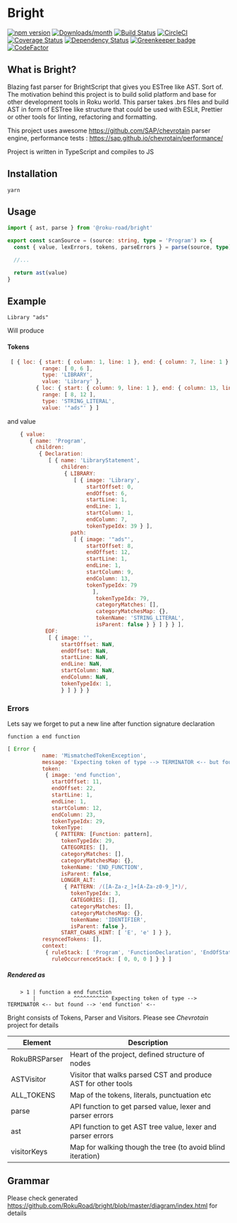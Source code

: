 # Bright

[![npm version](https://img.shields.io/npm/v/@roku-road/bright.svg)](https://www.npmjs.com/package/@roku-road/bright)
[![Downloads/month](https://img.shields.io/npm/dm/@roku-road/bright.svg)](http://www.npmtrends.com/@roku-road/bright)
[![Build Status](https://travis-ci.com/RokuRoad/bright.svg?branch=master)](https://travis-ci.com/RokuRoad/@roku-road/bright)
[![CircleCI](https://img.shields.io/circleci/project/github/RokuRoad/bright.svg?style=for-the-badge)](https://github.com/RokuRoad/bright)
[![Coverage Status](https://codecov.io/gh/RokuRoad/bright/branch/master/graph/badge.svg)](https://codecov.io/gh/RokuRoad/bright)
[![Dependency Status](https://david-dm.org/RokuRoad/bright.svg)](https://david-dm.org/RokuRoad/bright) [![Greenkeeper badge](https://badges.greenkeeper.io/RokuRoad/bright.svg)](https://greenkeeper.io/)
[![CodeFactor](https://www.codefactor.io/repository/github/RokuRoad/bright/badge)](https://www.codefactor.io/repository/github/RokuRoad/bright)
## What is Bright?

Blazing fast parser for BrightScript that gives you ESTree like AST. Sort of.
The motivation behind this project is to build solid platform and base for other development tools in Roku world. This parser takes .brs files and build AST in form of ESTree like structure that could be used with ESLit, Prettier or other tools for linting, refactoring and formatting.

This project uses awesome https://github.com/SAP/chevrotain parser engine, performance tests : https://sap.github.io/chevrotain/performance/

Project is written in TypeScript and compiles to JS

## Installation

```yarn```


## Usage

```typescript
import { ast, parse } from '@roku-road/bright'

export const scanSource = (source: string, type = 'Program') => {
  const { value, lexErrors, tokens, parseErrors } = parse(source, type)

  //...

  return ast(value)
}
```


## Example
``` brightscript
Library "ads"
```

Will produce

#### Tokens
``` javascript
 [ { loc: { start: { column: 1, line: 1 }, end: { column: 7, line: 1 } },
           range: [ 0, 6 ],
           type: 'LIBRARY',
           value: 'Library' },
         { loc: { start: { column: 9, line: 1 }, end: { column: 13, line: 1 } },
           range: [ 8, 12 ],
           type: 'STRING_LITERAL',
           value: '"ads"' } ]
```
and value
```javascript
    { value:
       { name: 'Program',
         children:
          { Declaration:
             [ { name: 'LibraryStatement',
                 children:
                  { LIBRARY:
                     [ { image: 'Library',
                         startOffset: 0,
                         endOffset: 6,
                         startLine: 1,
                         endLine: 1,
                         startColumn: 1,
                         endColumn: 7,
                         tokenTypeIdx: 39 } ],
                    path:
                     [ { image: '"ads"',
                         startOffset: 8,
                         endOffset: 12,
                         startLine: 1,
                         endLine: 1,
                         startColumn: 9,
                         endColumn: 13,
                         tokenTypeIdx: 79
                           ],
                            tokenTypeIdx: 79,
                            categoryMatches: [],
                            categoryMatchesMap: {},
                            tokenName: 'STRING_LITERAL',
                            isParent: false } } ] } } ],
            EOF:
             [ { image: '',
                 startOffset: NaN,
                 endOffset: NaN,
                 startLine: NaN,
                 endLine: NaN,
                 startColumn: NaN,
                 endColumn: NaN,
                 tokenTypeIdx: 1,
                 } ] } } }
```

### Errors
Lets say we forget to put a new line after function signature declaration

```brightscript
function a end function
```

```javascript
[ Error {
           name: 'MismatchedTokenException',
           message: 'Expecting token of type --> TERMINATOR <-- but found --> \'end function\' <--',
           token:
            { image: 'end function',
              startOffset: 11,
              endOffset: 22,
              startLine: 1,
              endLine: 1,
              startColumn: 12,
              endColumn: 23,
              tokenTypeIdx: 29,
              tokenType:
               { PATTERN: [Function: pattern],
                 tokenTypeIdx: 29,
                 CATEGORIES: [],
                 categoryMatches: [],
                 categoryMatchesMap: {},
                 tokenName: 'END_FUNCTION',
                 isParent: false,
                 LONGER_ALT:
                  { PATTERN: /([A-Za-z_]+[A-Za-z0-9_]*)/,
                    tokenTypeIdx: 3,
                    CATEGORIES: [],
                    categoryMatches: [],
                    categoryMatchesMap: {},
                    tokenName: 'IDENTIFIER',
                    isParent: false },
                 START_CHARS_HINT: [ 'E', 'e' ] } },
           resyncedTokens: [],
           context:
            { ruleStack: [ 'Program', 'FunctionDeclaration', 'EndOfStatement' ],
              ruleOccurrenceStack: [ 0, 0, 0 ] } } ]
```

##### Rendered as

```
    > 1 | function a end function
        |            ^^^^^^^^^^^ Expecting token of type --> TERMINATOR <-- but found --> 'end function' <--
```


Bright consists of Tokens, Parser and Visitors. Please see *Chevrotain* project for details

| Element       | Description |
| ---           | ---         |
| RokuBRSParser | Heart of the project, defined structure of nodes |
| ASTVisitor    | Visitor that walks parsed CST and produce AST for other tools |
| ALL_TOKENS    | Map of the tokens, literals, punctuation etc |
| parse         | API function to get parsed value, lexer and parser errors |
| ast           | API function to get AST tree value, lexer and parser errors |
| visitorKeys   | Map for walking though the tree (to avoid blind iteration) |

## Grammar
Please check generated https://github.com/RokuRoad/bright/blob/master/diagram/index.html for details
